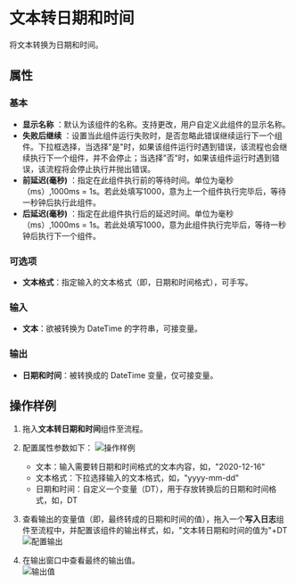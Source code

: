 # 文本转日期和时间

将文本转换为日期和时间。

## 属性

### 基本

- **显示名称** ：默认为该组件的名称。支持更改，用户自定义此组件的显示名称。
- **失败后继续** ：设置当此组件运行失败时，是否忽略此错误继续运行下一个组件。下拉框选择，当选择"是"时，如果该组件运行时遇到错误，该流程也会继续执行下一个组件，并不会停止；当选择"否"时，如果该组件运行时遇到错误，该流程将会停止执行并抛出错误。
- **前延迟(毫秒)** ：指定在此组件执行前的等待时间。单位为毫秒（ms）,1000ms = 1s。若此处填写1000，意为上一个组件执行完毕后，等待一秒钟后执行此组件。
- **后延迟(毫秒)** ：指定在此组件执行后的延迟时间。单位为毫秒（ms）,1000ms = 1s。若此处填写1000，意为此组件执行完毕后，等待一秒钟后执行下一个组件。

### 可选项

- **文本格式**：指定输入的文本格式（即，日期和时间格式），可手写。

### 输入

- **文本**：欲被转换为 DateTime 的字符串，可接变量。

### 输出

- **日期和时间**：被转换成的 DateTime 变量，仅可接变量。

## 操作样例

1. 拖入**文本转日期和时间**组件至流程。
2. 配置属性参数如下：
   ![操作样例](https://docimages.blob.core.chinacloudapi.cn/images/Activities/texttodatetime20201216.png)

    - 文本：输入需要转日期和时间格式的文本内容，如，"2020-12-16"
    - 文本格式：下拉选择输入的文本格式，如，"yyyy-mm-dd"
    - 日期和时间：自定义一个变量（DT），用于存放转换后的日期和时间格式，如，DT

3. 查看输出的变量值（即，最终转成的日期和时间的值），拖入一个**写入日志**组件至流程中，并配置该组件的输出样式，如，"文本转日期和时间的值为"+DT
   ![配置输出](https://docimages.blob.core.chinacloudapi.cn/images/Activities/outputdate20201216.png)
4. 在输出窗口中查看最终的输出值。  
   ![输出值](https://docimages.blob.core.chinacloudapi.cn/images/Activities/logscreen20201216.png)